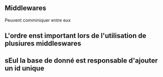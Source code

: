 ## Middlewares

Peuvent comminiquer entre eux

## L'ordre enst important lors de l'utilisation de plusiures middleswares

## sEul la base de donné est responsable d'ajouter un id unique
